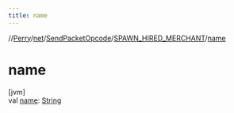 ```yaml
---
title: name
---
```

//[Perry](../../../../index.html)/[net](../../index.html)/[SendPacketOpcode](../index.html)/[SPAWN_HIRED_MERCHANT](index.html)/[name](name.html)



# name



[jvm]\
val [name](name.html): [String](https://kotlinlang.org/api/latest/jvm/stdlib/kotlin/-string/index.html)




